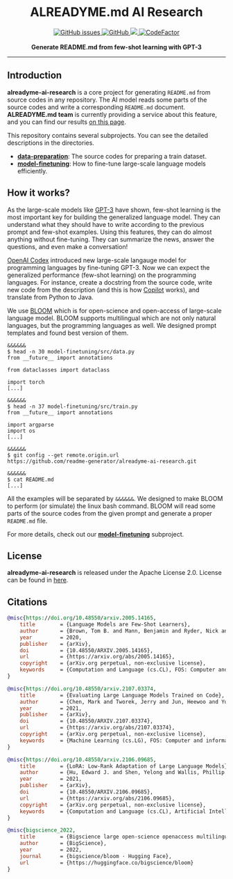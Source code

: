 <h1 align="center">ALREADYME.md AI Research</h1>
<p align="center">
	<a href="https://github.com/readme-generator/alreadyme-ai-research/issues">
		<img alt="GitHub issues" src="https://img.shields.io/github/issues/readme-generator/alreadyme-ai-research">
	</a>
    <a href="https://github.com/readme-generator/alreadyme-ai-research/blob/master/LICENSE">
        <img alt="GitHub" src="https://img.shields.io/github/license/readme-generator/alreadyme-ai-research">
    </a>
    <a href="https://github.com/psf/black">
        <img src="https://img.shields.io/badge/code%20style-black-000000.svg">
    </a>
	<a href="https://www.codefactor.io/repository/github/readme-generator/alreadyme-ai-research">
		<img src="https://www.codefactor.io/repository/github/readme-generator/alreadyme-ai-research/badge" alt="CodeFactor" />
	</a>
    <br/><br/>
    <b>Generate README.md from few-shot learning with GPT-3</b>
</p>

--------

## Introduction

**alreadyme-ai-research** is a core project for generating `README.md` from source codes in any repository. The AI model reads some parts of the source codes and write a corresponding `README.md` document. **ALREADYME.md team** is currently providing a service about this feature, and you can find our results [on this page](https://github.com/readme-generator).

This repository contains several subprojects. You can see the detailed descriptions in the directories.

* **[data-preparation](./data-preparation)**: The source codes for preparing a train dataset.
* **[model-finetuning](./model-finetuning)**: How to fine-tune large-scale language models efficiently.

## How it works?
As the large-scale models like [GPT-3](https://github.com/openai/gpt-3) have shown, few-shot learning is the most important key for building the generalized language model. They can understand what they should have to write according to the previous prompt and few-shot examples. Using this features, they can do almost anything without fine-tuning. They can summarize the news, answer the questions, and even make a conversation!

[OpenAI Codex](https://openai.com/blog/openai-codex/) introduced new large-scale langauge model for programming languages by fine-tuning GPT-3. Now we can expect the generalized performance (few-shot learning) on the programming languages. For instance, create a docstring from the source code, write new code from the description (and this is how [Copilot](https://github.com/features/copilot) works), and translate from Python to Java.

We use [BLOOM](https://huggingface.co/bigscience/bloom) which is for open-science and open-access of large-scale language model. BLOOM supports multilingual which are not only natural languages, but the programming languages as well. We designed prompt templates and found best version of them.

```
&&&&&&
$ head -n 30 model-finetuning/src/data.py
from __future__ import annotations

from dataclasses import dataclass

import torch
[...]

&&&&&&
$ head -n 37 model-finetuning/src/train.py
from __future__ import annotations

import argparse
import os
[...]

&&&&&&
$ git config --get remote.origin.url
https://github.com/readme-generator/alreadyme-ai-research.git

&&&&&&
$ cat README.md
[...]
```

All the examples will be separated by `&&&&&&`. We designed to make BLOOM to perform (or simulate) the linux bash command. BLOOM will read some parts of the source codes from the given prompt and generate a proper `README.md` file.

For more details, check out our **[model-finetuning](./model-finetuning)** subproject.

## License
**alreadyme-ai-research** is released under the Apache License 2.0. License can be found in [here](./LICENSE).

## Citations
```bibtex
@misc{https://doi.org/10.48550/arxiv.2005.14165,
	title        = {Language Models are Few-Shot Learners},
	author       = {Brown, Tom B. and Mann, Benjamin and Ryder, Nick and Subbiah, Melanie and Kaplan, Jared and Dhariwal, Prafulla and Neelakantan, Arvind and Shyam, Pranav and Sastry, Girish and Askell, Amanda and Agarwal, Sandhini and Herbert-Voss, Ariel and Krueger, Gretchen and Henighan, Tom and Child, Rewon and Ramesh, Aditya and Ziegler, Daniel M. and Wu, Jeffrey and Winter, Clemens and Hesse, Christopher and Chen, Mark and Sigler, Eric and Litwin, Mateusz and Gray, Scott and Chess, Benjamin and Clark, Jack and Berner, Christopher and McCandlish, Sam and Radford, Alec and Sutskever, Ilya and Amodei, Dario},
	year         = 2020,
	publisher    = {arXiv},
	doi          = {10.48550/ARXIV.2005.14165},
	url          = {https://arxiv.org/abs/2005.14165},
	copyright    = {arXiv.org perpetual, non-exclusive license},
	keywords     = {Computation and Language (cs.CL), FOS: Computer and information sciences, FOS: Computer and information sciences}
}
```
```bibtex
@misc{https://doi.org/10.48550/arxiv.2107.03374,
	title        = {Evaluating Large Language Models Trained on Code},
	author       = {Chen, Mark and Tworek, Jerry and Jun, Heewoo and Yuan, Qiming and Pinto, Henrique Ponde de Oliveira and Kaplan, Jared and Edwards, Harri and Burda, Yuri and Joseph, Nicholas and Brockman, Greg and Ray, Alex and Puri, Raul and Krueger, Gretchen and Petrov, Michael and Khlaaf, Heidy and Sastry, Girish and Mishkin, Pamela and Chan, Brooke and Gray, Scott and Ryder, Nick and Pavlov, Mikhail and Power, Alethea and Kaiser, Lukasz and Bavarian, Mohammad and Winter, Clemens and Tillet, Philippe and Such, Felipe Petroski and Cummings, Dave and Plappert, Matthias and Chantzis, Fotios and Barnes, Elizabeth and Herbert-Voss, Ariel and Guss, William Hebgen and Nichol, Alex and Paino, Alex and Tezak, Nikolas and Tang, Jie and Babuschkin, Igor and Balaji, Suchir and Jain, Shantanu and Saunders, William and Hesse, Christopher and Carr, Andrew N. and Leike, Jan and Achiam, Josh and Misra, Vedant and Morikawa, Evan and Radford, Alec and Knight, Matthew and Brundage, Miles and Murati, Mira and Mayer, Katie and Welinder, Peter and McGrew, Bob and Amodei, Dario and McCandlish, Sam and Sutskever, Ilya and Zaremba, Wojciech},
	year         = 2021,
	publisher    = {arXiv},
	doi          = {10.48550/ARXIV.2107.03374},
	url          = {https://arxiv.org/abs/2107.03374},
	copyright    = {arXiv.org perpetual, non-exclusive license},
	keywords     = {Machine Learning (cs.LG), FOS: Computer and information sciences, FOS: Computer and information sciences}
}
```
```bibtex
@misc{https://doi.org/10.48550/arxiv.2106.09685,
	title        = {LoRA: Low-Rank Adaptation of Large Language Models},
	author       = {Hu, Edward J. and Shen, Yelong and Wallis, Phillip and Allen-Zhu, Zeyuan and Li, Yuanzhi and Wang, Shean and Wang, Lu and Chen, Weizhu},
	year         = 2021,
	publisher    = {arXiv},
	doi          = {10.48550/ARXIV.2106.09685},
	url          = {https://arxiv.org/abs/2106.09685},
	copyright    = {arXiv.org perpetual, non-exclusive license},
	keywords     = {Computation and Language (cs.CL), Artificial Intelligence (cs.AI), Machine Learning (cs.LG), FOS: Computer and information sciences, FOS: Computer and information sciences}
}
```
```bibtex
@misc{bigscience_2022,
	title        = {Bigscience large open-science openaccess multilingual language model.},
	author       = {BigScience},
	year         = 2022,
	journal      = {bigscience/bloom · Hugging Face},
	url          = {https://huggingface.co/bigscience/bloom}
}
```